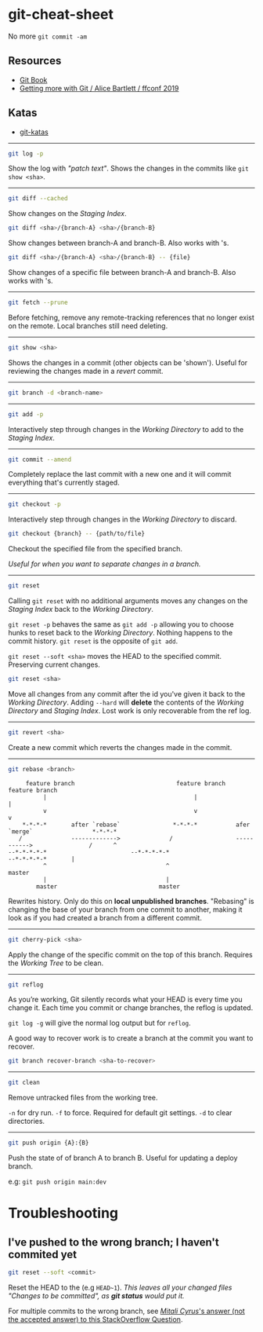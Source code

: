 # git-cheat-sheet
No more `git commit -am`

## Resources
- [Git Book](https://git-scm.com/book)
- [Getting more with Git / Alice Bartlett / ffconf 2019](https://www.youtube.com/watch?v=FQ4IdcrOUz0)

## Katas
- [git-katas](https://github.com/eficode-academy/git-katas)

---

```sh
git log -p
```

Show the log with _"patch text"_. Shows the changes in the commits like `git show <sha>`.

---

```sh
git diff --cached
```

Show changes on the _Staging Index_.

```sh
git diff <sha>/{branch-A} <sha>/{branch-B}
```

Show changes between branch-A and branch-B. Also works with <sha>'s.

```sh
git diff <sha>/{branch-A} <sha>/{branch-B} -- {file}
```

Show changes of a specific file between branch-A and branch-B. Also works with <sha>'s.

---

```sh
git fetch --prune
```

Before fetching, remove any remote-tracking references that no longer exist on the remote.
Local branches still need deleting.

---

```sh
git show <sha>
```

Shows the changes in a commit (other objects can be 'shown').
Useful for reviewing the changes made in a _revert_ commit.

---

```sh
git branch -d <branch-name>
```

---

```sh
git add -p
```
Interactively step through changes in the _Working Directory_ to add to the _Staging Index_.

---

```sh
git commit --amend
```

Completely replace the last commit with a new one and it will commit everything that's currently staged.

---

```sh
git checkout -p
```

Interactively step through changes in the _Working Directory_ to discard.

```sh
git checkout {branch} -- {path/to/file}
```

Checkout the specified file from the specified branch.

_Useful for when you want to separate changes in a branch._

---

```sh
git reset
```

Calling `git reset` with no additional arguments moves any changes on the _Staging Index_ back to the _Working Directory_.

`git reset -p` behaves the same as `git add -p` allowing you to choose hunks to reset back to the _Working Directory_.
Nothing happens to the commit history.
`git reset` is the opposite of `git add`.

`git reset --soft <sha>` moves the HEAD to the specified commit. Preserving current changes.

```sh
git reset <sha>
```

Move all changes from any commit after the id you've given it back to the _Working Directory_.
Adding `--hard` will **delete** the contents of the _Working Directory_ and _Staging Index_.
Lost work is only recoverable from the ref log.

---

```sh
git revert <sha>
```

Create a new commit which reverts the changes made in the <sha> commit.

---

```sh
git rebase <branch>
```

```
     feature branch                             feature branch                                 feature branch
          |                                          |                                              |
          v                                          v                                              v
    *-*-*-*       after `rebase`               *-*-*-*           afer `merge`                 *-*-*-*
   /              ------------->              /                  ----------->                /      ^
--*-*-*-*-*                        --*-*-*-*-*                                    --*-*-*-*-*       |
          ^                                  ^                                                    master
          |                                  |
        master                             master
```

Rewrites history. Only do this on **local unpublished branches**.
"Rebasing" is changing the base of your branch from one commit to another, making it look as if you had created a branch from a different commit.

---

```sh
git cherry-pick <sha>
```

Apply the change of the specific commit on the top of this branch. Requires the _Working Tree_ to be clean.

---

```sh
git reflog
```

As you’re working, Git silently records what your HEAD is every time you change it.
Each time you commit or change branches, the reflog is updated.

`git log -g` will give the normal log output but for `reflog`.

A good way to recover work is to create a branch at the commit you want to recover.

```sh
git branch recover-branch <sha-to-recover>
```

---

```sh
git clean
```

Remove untracked files from the working tree.

`-n` for dry run.
`-f` to force. Required for default git settings.
`-d` to clear directories.

---

```sh
git push origin {A}:{B}
```

Push the state of of branch A to branch B. Useful for updating a deploy branch.

e.g: `git push origin main:dev`


# Troubleshooting

## I've pushed to the wrong branch; I haven't commited yet

```sh
git reset --soft <commit>
```

Reset the HEAD to the <commit> (e.g `HEAD~1`).
_This leaves all your changed files "Changes to be committed", as **git status** would put it._

For multiple commits to the wrong branch, see [_Mitali Cyrus_'s  answer (not the accepted answer) to this StackOverflow Question](https://stackoverflow.com/questions/2941517/how-to-fix-committing-to-the-wrong-git-branch).
